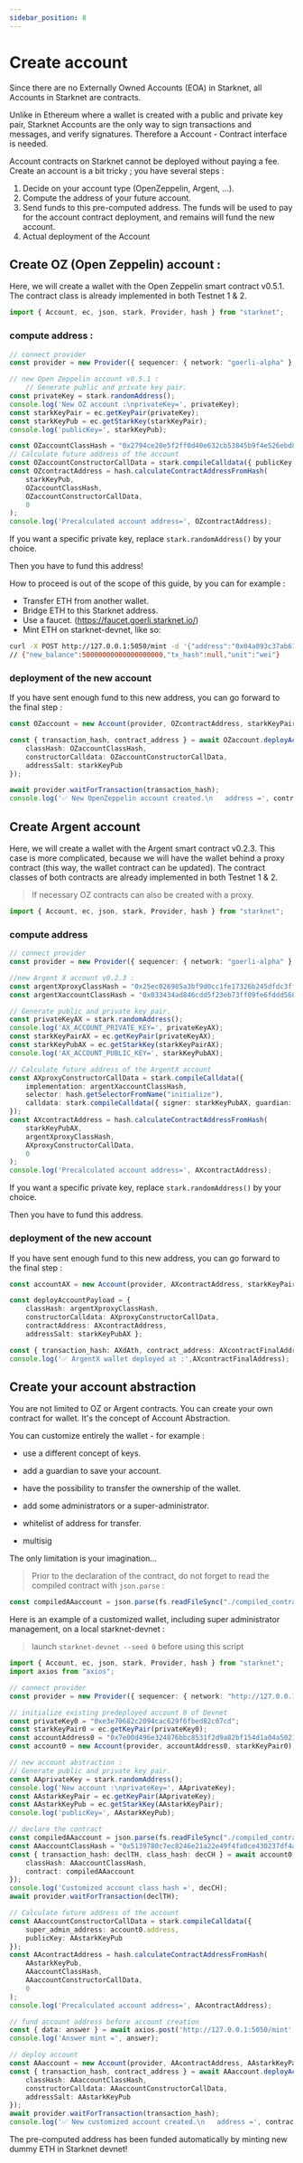 ```yaml
---
sidebar_position: 8
---
```


# Create account

Since there are no Externally Owned Accounts (EOA) in Starknet, all Accounts in Starknet are contracts.

Unlike in Ethereum where a wallet is created with a public and private key pair, Starknet Accounts are the only way to sign transactions and messages, and verify signatures. Therefore a Account - Contract interface is needed.

Account contracts on Starknet cannot be deployed without paying a fee.
Create an account is a bit tricky ; you have several steps :

1. Decide on your account type (OpenZeppelin, Argent, ...).
2. Compute the address of your future account.
3. Send funds to this pre-computed address. The funds will be used to pay for the account contract deployment, and remains will fund the new account.
4. Actual deployment of the Account

## Create OZ (Open Zeppelin) account :

Here, we will create a wallet with the Open Zeppelin smart contract v0.5.1. The contract class is already implemented in both Testnet 1 & 2.

```typescript
import { Account, ec, json, stark, Provider, hash } from "starknet";
```

### compute address :

```typescript
// connect provider
const provider = new Provider({ sequencer: { network: "goerli-alpha" } });

// new Open Zeppelin account v0.5.1 :
    // Generate public and private key pair.
const privateKey = stark.randomAddress();
console.log('New OZ account :\nprivateKey=', privateKey);
const starkKeyPair = ec.getKeyPair(privateKey);
const starkKeyPub = ec.getStarkKey(starkKeyPair);
console.log('publicKey=', starkKeyPub);

const OZaccountClassHash = "0x2794ce20e5f2ff0d40e632cb53845b9f4e526ebd8471983f7dbd355b721d5a";
// Calculate future address of the account
const OZaccountConstructorCallData = stark.compileCalldata({ publicKey: starkKeyPub });
const OZcontractAddress = hash.calculateContractAddressFromHash(
    starkKeyPub,
    OZaccountClassHash,
    OZaccountConstructorCallData,
    0
);
console.log('Precalculated account address=', OZcontractAddress);
```

If you want a specific private key, replace `stark.randomAddress()` by your choice.

Then you have to fund this address!

How to proceed is out of the scope of this guide, by you can for example :

- Transfer ETH from another wallet.
- Bridge ETH to this Starknet address.
- Use a faucet. (https://faucet.goerli.starknet.io/)
- Mint ETH on starknet-devnet, like so:

```bash
curl -X POST http://127.0.0.1:5050/mint -d '{"address":"0x04a093c37ab61065d001550089b1089922212c60b34e662bb14f2f91faee2979","amount":50000000000000000000,"lite":true}' -H "Content-Type:application/json"
// {"new_balance":50000000000000000000,"tx_hash":null,"unit":"wei"}
```

### deployment of the new account

If you have sent enough fund to this new address, you can go forward to the final step :

```typescript
const OZaccount = new Account(provider, OZcontractAddress, starkKeyPair);

const { transaction_hash, contract_address } = await OZaccount.deployAccount({
    classHash: OZaccountClassHash,
    constructorCalldata: OZaccountConstructorCallData,
    addressSalt: starkKeyPub
});

await provider.waitForTransaction(transaction_hash);
console.log('✅ New OpenZeppelin account created.\n   address =', contract_address);
```

## Create Argent account

Here, we will create a wallet with the Argent smart contract v0.2.3. This case is more complicated, because we will have the wallet behind a proxy contract (this way, the wallet contract can be updated). The contract classes of both contracts are already implemented in both Testnet 1 & 2.

> If necessary OZ contracts can also be created with a proxy.

```typescript
import { Account, ec, json, stark, Provider, hash } from "starknet";
```

### compute address

```typescript
// connect provider
const provider = new Provider({ sequencer: { network: "goerli-alpha" } });

//new Argent X account v0.2.3 :
const argentXproxyClassHash = "0x25ec026985a3bf9d0cc1fe17326b245dfdc3ff89b8fde106542a3ea56c5a918";
const argentXaccountClassHash = "0x033434ad846cdd5f23eb73ff09fe6fddd568284a0fb7d1be20ee482f044dabe2";

// Generate public and private key pair.
const privateKeyAX = stark.randomAddress();
console.log('AX_ACCOUNT_PRIVATE_KEY=', privateKeyAX);
const starkKeyPairAX = ec.getKeyPair(privateKeyAX);
const starkKeyPubAX = ec.getStarkKey(starkKeyPairAX);
console.log('AX_ACCOUNT_PUBLIC_KEY=', starkKeyPubAX);

// Calculate future address of the ArgentX account
const AXproxyConstructorCallData = stark.compileCalldata({
    implementation: argentXaccountClassHash,
    selector: hash.getSelectorFromName("initialize"),
    calldata: stark.compileCalldata({ signer: starkKeyPubAX, guardian: "0" }),
});
const AXcontractAddress = hash.calculateContractAddressFromHash(
    starkKeyPubAX,
    argentXproxyClassHash,
    AXproxyConstructorCallData,
    0
);
console.log('Precalculated account address=', AXcontractAddress);
```

If you want a specific private key, replace `stark.randomAddress()` by your choice.

Then you have to fund this address.

### deployment of the new account

If you have sent enough fund to this new address, you can go forward to the final step :

```typescript
const accountAX = new Account(provider, AXcontractAddress, starkKeyPairAX);

const deployAccountPayload = {
    classHash: argentXproxyClassHash,
    constructorCalldata: AXproxyConstructorCallData,
    contractAddress: AXcontractAddress,
    addressSalt: starkKeyPubAX };

const { transaction_hash: AXdAth, contract_address: AXcontractFinalAddress } = await accountAX.deployAccount(deployAccountPayload);
console.log('✅ ArgentX wallet deployed at :',AXcontractFinalAddress);
```

## Create your account abstraction

You are not limited to OZ or Argent contracts. You can create your own contract for wallet. It's the concept of Account Abstraction.

You can customize entirely the wallet - for example :

- use a different concept of keys.

- add a guardian to save your account.

- have the possibility to transfer the ownership of the wallet.

- add some administrators or a super-administrator.

- whitelist of address for transfer.

- multisig

The only limitation is your imagination...

> Prior to the declaration of the contract, do not forget to read the compiled contract with `json.parse` :

```typescript
const compiledAAaccount = json.parse(fs.readFileSync("./compiled_contracts/myAccountAbstraction.json").toString("ascii")
```

Here is an example of a customized wallet, including super administrator management, on a local starknet-devnet :

> launch `starknet-devnet --seed 0` before using this script

```typescript
import { Account, ec, json, stark, Provider, hash } from "starknet";
import axios from "axios";
```

```typescript
// connect provider
const provider = new Provider({ sequencer: { network: "http://127.0.0.1:5050" } });

// initialize existing predeployed account 0 of Devnet
const privateKey0 = "0xe3e70682c2094cac629f6fbed82c07cd";
const starkKeyPair0 = ec.getKeyPair(privateKey0);
const accountAddress0 = "0x7e00d496e324876bbc8531f2d9a82bf154d1a04a50218ee74cdd372f75a551a";
const account0 = new Account(provider, accountAddress0, starkKeyPair0);

// new account abstraction :
// Generate public and private key pair.
const AAprivateKey = stark.randomAddress();
console.log('New account :\nprivateKey=', AAprivateKey);
const AAstarkKeyPair = ec.getKeyPair(AAprivateKey);
const AAstarkKeyPub = ec.getStarkKey(AAstarkKeyPair);
console.log('publicKey=', AAstarkKeyPub);

// declare the contract
const compiledAAaccount = json.parse(fs.readFileSync("./compiled_contracts/myAccountAbstraction.json").toString("ascii");
const AAaccountClassHash = "0x5139780c7ec8246e21a22e49f4fa0ce430237df4a4b241214a3a5a5c120120d";
const { transaction_hash: declTH, class_hash: decCH } = await account0.declare({
    classHash: AAaccountClassHash,
    contract: compiledAAaccount
});
console.log('Customized account class hash =', decCH);
await provider.waitForTransaction(declTH);

// Calculate future address of the account
const AAaccountConstructorCallData = stark.compileCalldata({
    super_admin_address: account0.address,
    publicKey: AAstarkKeyPub
});
const AAcontractAddress = hash.calculateContractAddressFromHash(
    AAstarkKeyPub,
    AAaccountClassHash,
    AAaccountConstructorCallData,
    0
);
console.log('Precalculated account address=', AAcontractAddress);

// fund account address before account creation
const { data: answer } = await axios.post('http://127.0.0.1:5050/mint', { "address": AAcontractAddress, "amount": 50_000_000_000_000_000_000, "lite": true }, { headers: { "Content-Type": "application/json" } });
console.log('Answer mint =', answer);

// deploy account
const AAaccount = new Account(provider, AAcontractAddress, AAstarkKeyPair);
const { transaction_hash, contract_address } = await AAaccount.deployAccount({
    classHash: AAaccountClassHash,
    constructorCalldata: AAaccountConstructorCallData,
    addressSalt: AAstarkKeyPub
});
await provider.waitForTransaction(transaction_hash);
console.log('✅ New customized account created.\n   address =', contract_address);
```

The pre-computed address has been funded automatically by minting new dummy ETH in Starknet devnet!
